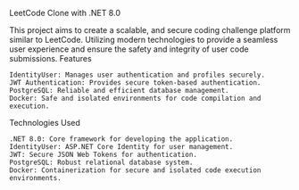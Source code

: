 LeetCode Clone with .NET 8.0

This project aims to create a scalable, and secure coding challenge platform similar to LeetCode. Utilizing modern technologies to provide a seamless user experience and ensure the safety and integrity of user code submissions.
Features

    IdentityUser: Manages user authentication and profiles securely.
    JWT Authentication: Provides secure token-based authentication.
    PostgreSQL: Reliable and efficient database management.
    Docker: Safe and isolated environments for code compilation and execution.

Technologies Used

    .NET 8.0: Core framework for developing the application.
    IdentityUser: ASP.NET Core Identity for user management.
    JWT: Secure JSON Web Tokens for authentication.
    PostgreSQL: Robust relational database system.
    Docker: Containerization for secure and isolated code execution environments.


